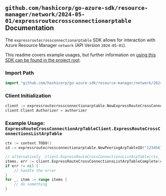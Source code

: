 
## `github.com/hashicorp/go-azure-sdk/resource-manager/network/2024-05-01/expressroutecrossconnectionarptable` Documentation

The `expressroutecrossconnectionarptable` SDK allows for interaction with Azure Resource Manager `network` (API Version `2024-05-01`).

This readme covers example usages, but further information on [using this SDK can be found in the project root](https://github.com/hashicorp/go-azure-sdk/tree/main/docs).

### Import Path

```go
import "github.com/hashicorp/go-azure-sdk/resource-manager/network/2024-05-01/expressroutecrossconnectionarptable"
```


### Client Initialization

```go
client := expressroutecrossconnectionarptable.NewExpressRouteCrossConnectionArpTableClientWithBaseURI("https://management.azure.com")
client.Client.Authorizer = authorizer
```


### Example Usage: `ExpressRouteCrossConnectionArpTableClient.ExpressRouteCrossConnectionsListArpTable`

```go
ctx := context.TODO()
id := expressroutecrossconnectionarptable.NewPeeringArpTableID("12345678-1234-9876-4563-123456789012", "example-resource-group", "expressRouteCrossConnectionName", "peeringName", "arpTableName")

// alternatively `client.ExpressRouteCrossConnectionsListArpTable(ctx, id)` can be used to do batched pagination
items, err := client.ExpressRouteCrossConnectionsListArpTableComplete(ctx, id)
if err != nil {
	// handle the error
}
for _, item := range items {
	// do something
}
```
